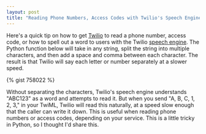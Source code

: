 ```yaml
---
layout: post
title: "Reading Phone Numbers, Access Codes with Twilio's Speech Engine"
---
```


Here's a quick tip on how to get [Twilio](http://www.twilio.com) to read a phone number, access code, or how to spell out a word to users with the Twilio [speech engine](http://www.twilio.com/docs/api/2010-04-01/twiml/say). The Python function below will take in any string, split the string into multiple characters, and then add a space and comma between each character. The result is that Twilio will say each letter or number separately at a slower speed.

{% gist 758022 %}

Without separating the characters, Twilio's speech engine understands "ABC123" as a word and attempts to read it. But when you send "A, B, C, 1, 2, 3," in your TwiML, Twilio will read this naturally, at a speed slow enough that the caller can write it down. This is useful when reading phone numbers or access codes, depending on your service. This is a little tricky in Python, so I thought I'd share this.
